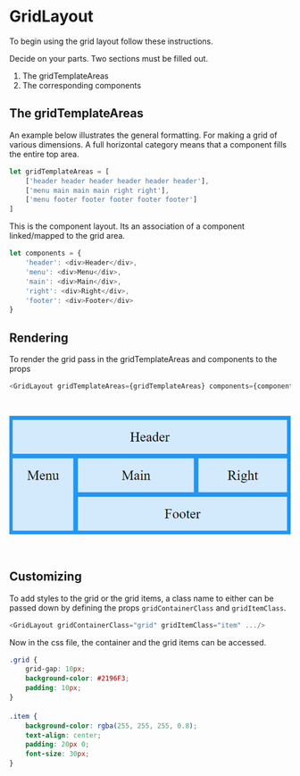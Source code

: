 # GridLayout

To begin using the grid layout follow these instructions.

Decide on your parts. Two sections must be filled out.
1. The gridTemplateAreas
2. The corresponding components


## The gridTemplateAreas

An example below illustrates the general formatting. For making a grid
of various dimensions. A full horizontal category means that a
component fills the entire top area.
```javascript
let gridTemplateAreas = [
    ['header header header header header header'],
    ['menu main main main right right'],
    ['menu footer footer footer footer footer']
]
```

This is the component layout. Its an association of a component linked/mapped 
to the grid area.
```javascript
let components = {
    'header': <div>Header</div>,
    'menu': <div>Menu</div>,
    'main': <div>Main</div>,
    'right': <div>Right</div>,
    'footer': <div>Footer</div>
}
```

## Rendering
To render the grid pass in the gridTemplateAreas and components to the props

```javascript
<GridLayout gridTemplateAreas={gridTemplateAreas} components={components}/>
```

<br>

![GridLayout](render_example.png)

<br>

## Customizing
To add styles to the grid or the grid items, a class name to either can be passed
down by defining the props ```gridContainerClass``` and ```gridItemClass```.

```javascript
<GridLayout gridContainerClass="grid" gridItemClass="item" .../>
```

Now in the css file, the container and the grid items can be accessed.
```css
.grid {
    grid-gap: 10px;
    background-color: #2196F3;
    padding: 10px;
}

.item {
    background-color: rgba(255, 255, 255, 0.8);
    text-align: center;
    padding: 20px 0;
    font-size: 30px;
}
```